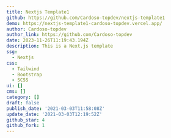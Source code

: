 ```yaml
---
title: Nextjs Template1
github: https://github.com/Cardoso-topdev/nextjs-template1
demo: https://nextjs-template1-cardoso-topdev.vercel.app/
author: Cardoso-topdev
author_link: https://github.com/Cardoso-topdev
date: 2023-11-26T11:19:43.194Z
description: This is a Next.js template
ssg:
  - Nextjs
css:
  - Tailwind
  - Bootstrap
  - SCSS
ui: []
cms: []
category: []
draft: false
publish_date: '2021-03-03T11:58:08Z'
update_date: '2021-03-03T12:19:52Z'
github_star: 4
github_fork: 1
---
```

